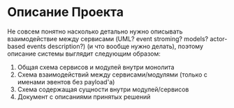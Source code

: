 # Описание Проекта

Не совсем понятно насколько детально нужно описывать взаимодействие между сервисами (UML? event stroming? models? actor-based events description?)
(и что вообще нужно делать), поэтому описание системы выглядит следующим образом:
1. Общая схема сервисов и модулей внутри монолита
2. Схема взаимодействий между сервисами/модулями (только с именами эвентов без payload'a)
3. Схема содержащая сущности внутри модулей/сервисов
4. Документ с описаниями принятых решений
